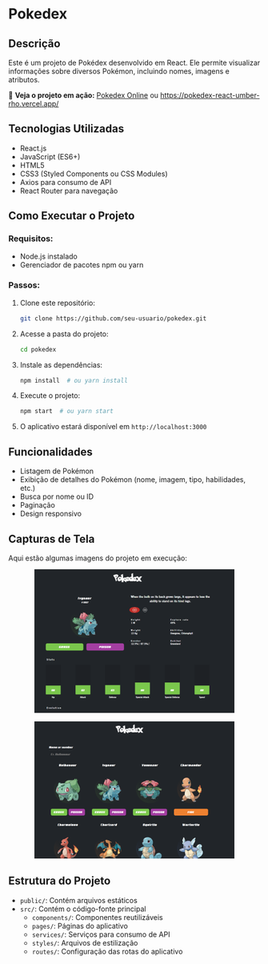# Pokedex

## Descrição
Este é um projeto de Pokédex desenvolvido em React. Ele permite visualizar informações sobre diversos Pokémon, incluindo nomes, imagens e atributos.

🔗 **Veja o projeto em ação:** [Pokedex Online](https://pokedex-react-umber-rho.vercel.app/)  ou https://pokedex-react-umber-rho.vercel.app/

## Tecnologias Utilizadas
- React.js
- JavaScript (ES6+)
- HTML5
- CSS3 (Styled Components ou CSS Modules)
- Axios para consumo de API
- React Router para navegação

## Como Executar o Projeto
### Requisitos:
- Node.js instalado
- Gerenciador de pacotes npm ou yarn

### Passos:
1. Clone este repositório:
   ```sh
   git clone https://github.com/seu-usuario/pokedex.git
   ```
2. Acesse a pasta do projeto:
   ```sh
   cd pokedex
   ```
3. Instale as dependências:
   ```sh
   npm install  # ou yarn install
   ```
4. Execute o projeto:
   ```sh
   npm start  # ou yarn start
   ```
5. O aplicativo estará disponível em `http://localhost:3000`

## Funcionalidades
- Listagem de Pokémon
- Exibição de detalhes do Pokémon (nome, imagem, tipo, habilidades, etc.)
- Busca por nome ou ID
- Paginação
- Design responsivo

## Capturas de Tela  
Aqui estão algumas imagens do projeto em execução:  

<p align="center">
  <img src="Img1.png" alt="Tela Inicial" width="400">
</p>

<p align="center">
  <img src="Img2.png" alt="Detalhes do Pokémon" width="400">
</p>


## Estrutura do Projeto
- `public/`: Contém arquivos estáticos
- `src/`: Contém o código-fonte principal
  - `components/`: Componentes reutilizáveis
  - `pages/`: Páginas do aplicativo
  - `services/`: Serviços para consumo de API
  - `styles/`: Arquivos de estilização
  - `routes/`: Configuração das rotas do aplicativo


